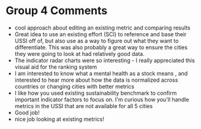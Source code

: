 
Group 4 Comments
================

- cool approach about editing an existing metric and comparing results
- Great idea to use an existing effort (SCI) to reference and base their USSI off of, but also use as a way to figure out what they want to differentiate. This was also probably a great way to ensure the cities they were going to look at had relatively good data. 
- The indicator radar charts were so interesting - I really appreciated this visual aid for the ranking system
- I am interested to know what a mental health as a stock means , and interested to hear more about how the data is normalized across countries or changing cities with better metrics 
- I like how you used existing sustainability benchmark to confirm important indicator factors to focus on. I'm curious how you'll handle metrics in the USSI that are not available for all 5 cities
- Good job!
- nice job looking at existing metrics!
